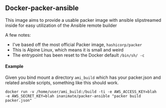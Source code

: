 ## Docker-packer-ansible

This image aims to provide a usable packer image with ansible slipstreamed
inside for easy utilization of the Ansible remote builder

A few notes:

* I've based off the most official Packer image, `hashicorp/packer`
* This is Alpine Linux, which means it is small and weird
* The entrypoint has been reset to the Docker default `/bin/sh/ -c`

#### Example

Given you bind mount a directory `ami_build` which has your packer.json
and related ansible scripts, something like this should work.

```
docker run -v /home/user/ami_build:/build -ti -e AWS_ACCESS_KEY=blah
-e AWS_SECRET_KEY=blah inanimate/packer-ansible "packer build packer.json"
```

